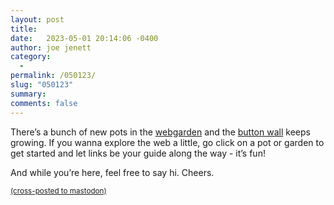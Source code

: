 ```yaml
---
layout: post
title:  
date:   2023-05-01 20:14:06 -0400
author: joe jenett
category:
  -  
permalink: /050123/
slug: "050123"
summary: 
comments: false
---
```

<p>There’s a bunch of new pots in the <a href="/webgarden/">webgarden</a> and the <a href="/links/">button wall</a> keeps growing. If you wanna explore the web a little, go click on a pot or garden to get started and let links be your guide along the way - it’s fun!</p>
<p>And while you’re here, feel free to say hi. Cheers.</p>
<a href="https://brid.gy/publish/mastodon"><small>(cross-posted to mastodon)</small></a>